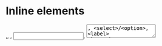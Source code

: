 # Inline elements
<span>,<img>, <a>, <input>, <textarea>, <select>/<option>,   <label> <br>,  <button>.

# Block elements
<div>,  <p>, <h1/6>, <hr>, <ol>/<li>, <ul>/<li>, <table>/<tr>/<th>/<td>, <form>,
